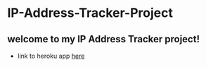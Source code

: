 # IP-Address-Tracker-Project

## welcome to my IP Address Tracker project!

- link to heroku app [here](https://hidden-scrubland-63013.herokuapp.com/)
